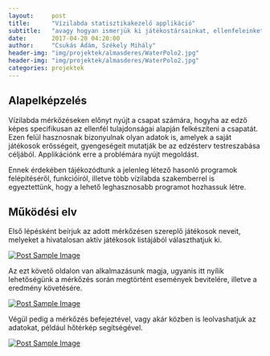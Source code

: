 ```yaml
---
layout:     post
title:      "Vízilabda statisztikakezelő applikáció"
subtitle:   "avagy hogyan ismerjük ki játékostársainkat, ellenfeleinket."
date:       2017-04-20 04:20:00
author:     "Csukás Ádám, Székely Mihály"
header-img: "img/projektek/almasderes/WaterPolo2.jpg"
header-img: "img/projektek/almasderes/WaterPolo2.jpg"
categories: projektek
---
```


<h2 class="section-heading">Alapelképzelés</h2>

<p>Vízilabda mérkőzéseken előnyt nyújt a csapat számára, hogyha az edző képes specifikusan az ellenfél tulajdonságai alapján felkészíteni a csapatát. Ezen felül hasznosnak bizonyulnak olyan adatok is, amelyek a saját játékosok erősségeit, gyengeségeit mutatják be az edzésterv testreszabása céljából. Applikációnk erre a problémára nyújt megoldást.</p>

<p>Ennek érdekében tájékozódtunk a jelenleg létező hasonló programok felépítéséről, funkcióiról, illetve több vízilabda szakemberrel is egyeztettünk, hogy a lehető leghasznosabb programot hozhassuk létre.</p>

<h2 class="section-heading">Működési elv</h2>

<p>Első lépésként beírjuk az adott mérkőzésen szereplő játékosok neveit, melyeket a hivatalosan aktív játékosok listájából választhatjuk ki.</p>

<a href="#">
    <img src="{{ site.baseurl }}/img/projektek/almasderes/PlayerSelection.jpg" class="img-responsive" alt="Post Sample Image">
</a>

<p>Az ezt követő oldalon van alkalmazásunk magja, ugyanis itt nyílik lehetőségünk a mérkőzés során megtörtént események bevitelére, illetve a eredmény követésére.</p>

<a href="#">
    <img src="{{ site.baseurl }}/img/projektek/almasderes/ActivitySelection.jpg" class="img-responsive" alt="Post Sample Image">
</a>

<p>Végül pedig a mérkőzés befejeztével, vagy akár közben is leolvashatjuk az adatokat, például hőtérkép segítségével.</p>

<a href="#">
    <img src="{{ site.baseurl }}/img/projektek/almasderes/Heatmap.jpg" class="img-responsive" alt="Post Sample Image">
</a>

